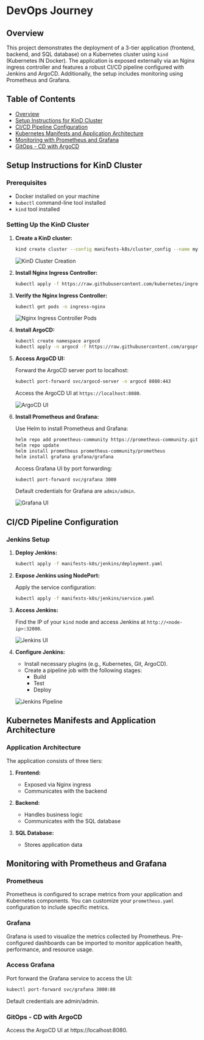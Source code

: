 # DevOps Journey

## Overview

This project demonstrates the deployment of a 3-tier application (frontend, backend, and SQL database) on a Kubernetes cluster using `kind` (Kubernetes IN Docker). The application is exposed externally via an Nginx ingress controller and features a robust CI/CD pipeline configured with Jenkins and ArgoCD. Additionally, the setup includes monitoring using Prometheus and Grafana.

## Table of Contents

- [Overview](#overview)
- [Setup Instructions for KinD Cluster](#setup-instructions-for-kind-cluster)
- [CI/CD Pipeline Configuration](#cicd-pipeline-configuration)
- [Kubernetes Manifests and Application Architecture](#kubernetes-manifests-and-application-architecture)
- [Monitoring with Prometheus and Grafana](#monitoring-with-prometheus-and-grafana)
- [GitOps - CD with ArgoCD](#gitops---cd-with-argocd)

## Setup Instructions for KinD Cluster

### Prerequisites

- Docker installed on your machine
- `kubectl` command-line tool installed
- `kind` tool installed

### Setting Up the KinD Cluster

1. **Create a KinD cluster:**

    ```sh
    kind create cluster --config manifests-k8s/cluster_config --name my-cluster
    ```

    ![KinD Cluster Creation](path/to/screenshot.png)

2. **Install Nginx Ingress Controller:**

    ```sh
    kubectl apply -f https://raw.githubusercontent.com/kubernetes/ingress-nginx/main/deploy/static/provider/kind/deploy.yaml
    ```

3. **Verify the Nginx Ingress Controller:**

    ```sh
    kubectl get pods -n ingress-nginx
    ```

    ![Nginx Ingress Controller Pods](path/to/screenshot.png)

4. **Install ArgoCD:**

    ```sh
    kubectl create namespace argocd
    kubectl apply -n argocd -f https://raw.githubusercontent.com/argoproj/argo-cd/stable/manifests/install.yaml
    ```

5. **Access ArgoCD UI:**

    Forward the ArgoCD server port to localhost:

    ```sh
    kubectl port-forward svc/argocd-server -n argocd 8080:443
    ```

    Access the ArgoCD UI at `https://localhost:8080`.

    ![ArgoCD UI](path/to/screenshot.png)

6. **Install Prometheus and Grafana:**

    Use Helm to install Prometheus and Grafana:

    ```sh
    helm repo add prometheus-community https://prometheus-community.github.io/helm-charts
    helm repo update
    helm install prometheus prometheus-community/prometheus
    helm install grafana grafana/grafana
    ```

    Access Grafana UI by port forwarding:

    ```sh
    kubectl port-forward svc/grafana 3000
    ```

    Default credentials for Grafana are `admin/admin`.

    ![Grafana UI](path/to/screenshot.png)

## CI/CD Pipeline Configuration

### Jenkins Setup

1. **Deploy Jenkins:**

    ```sh
    kubectl apply -f manifests-k8s/jenkins/deployment.yaml
    ```

2. **Expose Jenkins using NodePort:**

    Apply the service configuration:

    ```sh
    kubectl apply -f manifests-k8s/jenkins/service.yaml
    ```

3. **Access Jenkins:**

    Find the IP of your `kind` node and access Jenkins at `http://<node-ip>:32000`.

    ![Jenkins UI](path/to/screenshot.png)

4. **Configure Jenkins:**

    - Install necessary plugins (e.g., Kubernetes, Git, ArgoCD).
    - Create a pipeline job with the following stages:
      - Build
      - Test
      - Deploy

    ![Jenkins Pipeline](path/to/screenshot.png)

## Kubernetes Manifests and Application Architecture

### Application Architecture

The application consists of three tiers:

1. **Frontend:**
   - Exposed via Nginx ingress
   - Communicates with the backend

2. **Backend:**
   - Handles business logic
   - Communicates with the SQL database

3. **SQL Database:**
   - Stores application data

## Monitoring with Prometheus and Grafana

### Prometheus

Prometheus is configured to scrape metrics from your application and Kubernetes components. You can customize your `prometheus.yaml` configuration to include specific metrics.

### Grafana

Grafana is used to visualize the metrics collected by Prometheus. Pre-configured dashboards can be imported to monitor application health, performance, and resource usage.

### Access Grafana

Port forward the Grafana service to access the UI:

```sh
kubectl port-forward svc/grafana 3000:80
```
Default credentials are admin/admin.


### GitOps - CD with ArgoCD

Access the ArgoCD UI at https://localhost:8080.